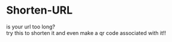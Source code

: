 # Shorten-URL
is your url too long?
<br>
try this to shorten it and even make a qr code associated with it!!
